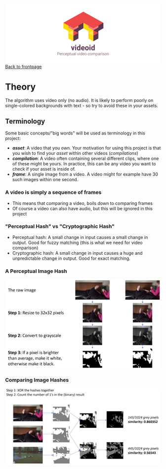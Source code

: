 ![](logo.png)
[Back to frontpage](../README.md)

# Theory
The algorithm uses video only (no audio). It is likely to perform poorly on single-colored backgrounds with text - so try to avoid these in your assets.
## Terminology
Some basic concepts/"big words" will be used as terminology in this project:
 - ***asset***: A video that you own. Your motivation for using this project is that you wish to find your *asset* within other videos (*compilations*)
 - ***compilation***: A video often containing several different clips, where one of these might be yours. In practice, this can be any video you want to check if your asset is inside of.
 - ***frame***: A single image from a video. A video might for example have 30 such images within one second.

### A video is simply a sequence of frames
 - This means that comparing a video, boils down to comparing frames
 - Of course a video can also have audio, but this will be ignored in this project

### "Perceptual Hash" vs "Cryptographic Hash"
 - Perceptual hash: A small change in input causes a small change in output. Good for fuzzy matching (this is what we need for video comparison)
 - Cryptographic hash: A small change in input causes a huge and unpredictable change in output. Good for exact matching.

### A Perceptual Image Hash
![](perceptual_image_hash.png)

### Comparing Image Hashes
![](hash_comparison.png)
